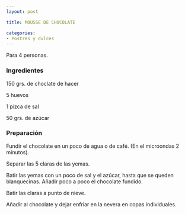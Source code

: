 ```yaml
---
layout: post

title: MOUSSE DE CHOCOLATE

categories:
- Postres y dulces
---
```

Para 4 personas.

<h3>Ingredientes</h3>
150 grs. de choclate de hacer

5 huevos

1 pizca de sal

50 grs. de azúcar

<h3>Preparación</h3>
Fundir el chocolate en un poco de agua o de café. (En el microondas 2 minutos).

Separar las 5 claras de las yemas.

Batir las yemas con un poco de sal y el azúcar, hasta que se queden blanquecinas. Añadir poco a poco el chocolate fundido.

Batir las claras a punto de nieve.

Añadir al chocolate y dejar enfriar en la nevera en copas individuales.